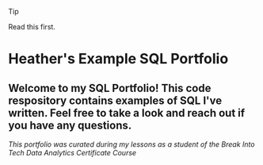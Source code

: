>[!TIP]
> Read this first.


# Heather's Example SQL Portfolio
## Welcome to my SQL Portfolio! This code respository contains examples of SQL I've written. Feel free to take a look and reach out if you have any questions.
_This portfolio was curated during my lessons as a student of the Break Into Tech Data Analytics Certificate Course_
